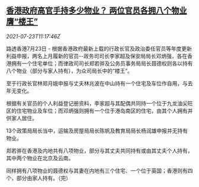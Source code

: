 <!--1627039862000-->
[香港政府高官手持多少物业？ 两位官员各拥八个物业膺“楼王”](https://cn.reuters.com/article/hk-govt-officials-properties-0723-idCNKBS2ET137)
------

<div><i>2021-07-23T11:17:46Z</i></div><p>路透香港7月23日 - 根据香港政府最新上载的行政长官及政治委任官员等年度更新利益申报，两名上月履新的官员--政务司司长李家超及保安局局长邓炳强，各在香港拥有一个住宅单位；而律政司司长郑若骅及公务员事务局局长聂德权则各以持有八个物业（部分与家人持有），为众司局长中的“楼王”。</p><p>至于行政长官林郑月娥申报与丈夫林兆波在中山持有一个住宅及车位作自用，与去年无变化。</p><p>根据有关官员的个人利益登记册资料，李家超与其配偶共同持一个位于九龙油尖旺区的住宅物业及车位；而邓炳强则拥有一个位于港岛南区的住宅，由其个人拥有并供家人居住。</p><p>13个政策局局长当中，运输及房屋局局长陈帆及教育局局长杨润雄申报并无持有物业。</p><p>郑若骅在香港及内地共有八项物业，部分与其丈夫共同持有或由其丈夫个人持有，其中两个物业在北京及云南。</p><p>同样拥有八项物业的聂德权与其妻在内地有三个住宅、一个位于英国；香港则有四个，部分由家人持有。（完）</p>

